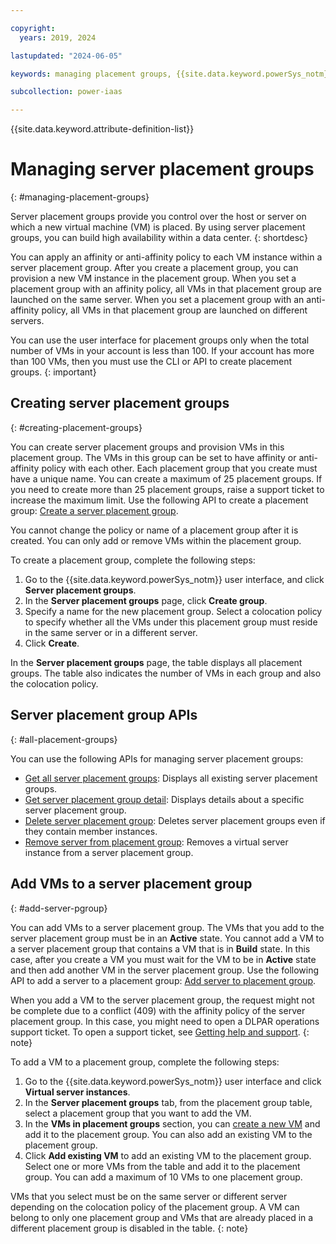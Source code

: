 ```yaml
---

copyright:
  years: 2019, 2024

lastupdated: "2024-06-05"

keywords: managing placement groups, {{site.data.keyword.powerSys_notm}} as a service, private cloud, terminology, video, how-to, placement groups, add placement group, delete placement group

subcollection: power-iaas

---
```


{{site.data.keyword.attribute-definition-list}}

# Managing server placement groups
{: #managing-placement-groups}

Server placement groups provide you control over the host or server on which a new virtual machine (VM) is placed. By using server placement groups, you can build high availability within a data center.
{: shortdesc}

You can apply an affinity or anti-affinity policy to each VM instance within a server placement group. After you create a placement group, you can provision a new VM instance in the placement group. When you set a placement group with an affinity policy, all VMs in that placement group are launched on the same server. When you set a placement group with an anti-affinity policy, all VMs in that placement group are launched on different servers.

You can use the user interface for placement groups only when the total number of VMs in your account is less than 100. If your account has more than 100 VMs, then you must use the CLI or API to create placement groups.
{: important}

## Creating server placement groups
{: #creating-placement-groups}

You can create server placement groups and provision VMs in this placement group. The VMs in this group can be set to have affinity or anti-affinity policy with each other. Each placement group that you create must have a unique name. You can create a maximum of 25 placement groups. If you need to create more than 25 placement groups, raise a support ticket to increase the maximum limit. Use the following API to create a placement group: [Create a server placement group](/apidocs/power-cloud#pcloud-placementgroups-post).

You cannot change the policy or name of a placement group after it is created. You can only add or remove VMs within the placement group.

To create a placement group, complete the following steps:
<!--This procedure needs to be verified as the first and second steps are different in PowerVS-->
1. Go to the {{site.data.keyword.powerSys_notm}} user interface, and click **Server placement groups**.
2. In the **Server placement groups** page,  click **Create group**.
3. Specify a name for the new placement group. Select a colocation policy to specify whether all the VMs under this placement group must reside in the same server or in a different server.
4. Click **Create**.

In the **Server placement groups** page, the table displays all placement groups. The table also indicates the number of VMs in each group and also the colocation policy.


## Server placement group APIs
{: #all-placement-groups}

You can use the following APIs for managing server placement groups:

- [Get all server placement groups](/apidocs/power-cloud#pcloud-placementgroups-getall): Displays all existing server placement groups.
- [Get server placement group detail](/apidocs/power-cloud#pcloud-cloud-placementgroups-get): Displays details about a specific server placement group.
- [Delete server placement group](/apidocs/power-cloud#pcloud-placementgroups-delete): Deletes server placement groups even if they contain member instances.
- [Remove server from placement group](/apidocs/power-cloud#pcloud-placementgroups-members-delete): Removes a virtual server instance from a server placement group.

## Add VMs to a server placement group
{: #add-server-pgroup}

You can add VMs to a server placement group. The VMs that you add to the server placement group must be in an **Active** state. You cannot add a VM to a server placement group that contains a VM that is in **Build** state. In this case, after you create a VM you must wait for the VM to be in **Active** state and then add another VM in the server placement group. Use the following API to add a server to a placement group:
[Add server to placement group](/apidocs/power-cloud#pcloud-placementgroups-members-post).

When you add a VM to the server placement group, the request might not be complete due to a conflict (409) with the affinity policy of the server placement group. In this case, you might need to open a DLPAR operations support ticket. To open a support ticket, see [Getting help and support](/docs/power-iaas?topic=power-iaas-getting-help-and-support).
{: note}

To add a VM to a placement group, complete the following steps:

1. Go to the {{site.data.keyword.powerSys_notm}} user interface and click **Virtual server instances**.
2. In the **Server placement groups** tab, from the placement group table, select a placement group that you want to add the VM.
3. In the **VMs in placement groups** section, you can [create a new VM](/docs/power-iaas?topic=power-iaas-creating-power-virtual-server) and add it to the placement group. You can also add an existing VM to the placement group.
4. Click **Add existing VM** to add an existing VM to the placement group. Select one or more VMs from the table and add it to the placement group. You can add a maximum of 10 VMs to one placement group.

VMs that you select must be on the same server or different server depending on the colocation policy of the placement group. A VM can belong to only one placement group and VMs that are already placed in a different placement group is disabled in the table.
{: note}
